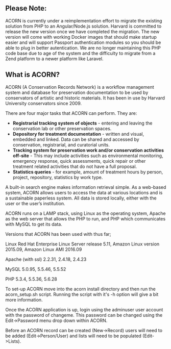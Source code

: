 ## Please Note: 
ACORN is currently under a reimplementation effort to migrate the existing solution from PHP to an Angular/Node.js solution.  Harvard is committed to release the new version once we have completed the migration.  The new version will come with working Docker images that should make startup easier and will support Passport authentication modules so you should be able to plug in better autentication.  We are no longer maintaining this PHP code base due to age of the system and the difficulty to migrate from a Zend platform to a newer platform like Laravel.  


## What is ACORN?

ACORN (A Conservation Records Network) is a workflow management system and database for preservation documentation to be used by conservators of artistic and historic materials. It has been in use by Harvard University conservators since 2009.

There are four major tasks that ACORN can perform. They are:

- **Registrarial tracking system of objects** -  entering and leaving the conservation lab or other preservation spaces.
- **Depository for treatment documentation** - written and visual, embedded and linked. Data can be shared and accessed by conservation, registrarial, and curatorial units.
- **Tracking system for preservation work and/or conservation activities off-site** - This may include activities such as environmental monitoring, emergency response, quick assessments, quick repair or other treatment related activities that do not have a full proposal.
- **Statistics queries** - for example, amount of treatment hours by person, project, repository, statistics by work type.

A built-in search engine makes information retrieval simple. As a web-based system, ACORN allows users to access the data at various locations and is a sustainable paperless system. All data is stored locally, either with the user or the user’s institution.

ACORN runs on a LAMP stack, using Linux as the operating system, Apache as the web server that allows the PHP to run, and PHP which communicates with MySQL to get its data. 

Versions that ACORN has been used with thus far;

Linux
Red Hat Enterprise Linux Server release 5.11, Amazon Linux version 2015.09, Amazon Linux AMI 2016.09

Apache (with ssl)
2.2.31, 2.4.18, 2.4.23

MySQL 
5.0.95, 5.5.46, 5.5.52

PHP
5.3.4, 5.5.36, 5.6.28

To set-up ACORN move into the acorn install directory and then run the acorn_setup.sh script. Running the script with it's -h option will give a bit more information.

Once the ACORN application is up, login using the adminuser user account with the password of changeme. This password can be changed using the Edit->Password menu drop down within ACORN.

Before an ACORN record can be created (New->Record) users will need to be added (Edit->Person/User) and lists will need to be populated (Edit->Lists).
